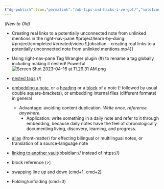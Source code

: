 ```yaml
---
{"dg-publish":true,"permalink":"/ob-tips-and-hacks-i-ve-got/","noteIcon":"2","created":"","updated":""}
---
```


*(New to Old)*

- Creating real links to a potentially unconnected note from unlinked mentions in the right-nav-pane
#project/learn-by-doing 
#project/completed 
#created/video
![[obsidian - creating real links to a potentially unconnected note from unlinked mentions.mp4]]

- Using right-nav-pane Tag Wrangler plugin (#) to rename a tag globally including making it nested! Powerful
![Screen Shot 2023-04-16 at 11.29.31 AM.png](/img/user/_attachments/Screen%20Shot%202023-04-16%20at%2011.29.31%20AM.png)

- [nested tags](https://help.obsidian.md/Editing+and+formatting/Tags#Nested+tags) (/)
- [embedding a note](https://help.obsidian.md/Linking+notes+and+files/Embedding+files), or a [heading](https://help.obsidian.md/Linking+notes+and+files/Internal+links#Link+to+a+heading+in+a+note) or a [block](https://help.obsidian.md/Linking+notes+and+files/Internal+links#Link+to+a+block+in+a+note) of a note (! followed by usual double square-brackets), or embedding internal files (different formats) in general
	- Advantage: avoiding content duplication. *Write once, reference anywhere.*
		- Application: write something in a daily note and refer to it through embedding, because daily notes have the feel of chronologically documenting living, discovery, learning, and progress.
- [alias](https://help.obsidian.md/Linking+notes+and+files/Aliases) (front-matter) for effecting bilingual or multilingual notes, or translation of a source-language note
- [linking to another vault](https://forum.obsidian.md/t/is-there-a-way-to-quickly-link-to-another-vault/20652)(obsidian:// instead of https://)
- block reference (>)
- swapping line up and down (cmd+1, cmd+2)
- Folding/unfolding (cmd+3)
